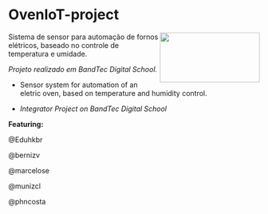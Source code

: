 # OvenIoT-project

<img align="right" width="200" height="100" src="https://i.imgur.com/uBzgaz4.png">

Sistema de sensor para automação de fornos elétricos, baseado no controle de temperatura e umidade.

 <i> Projeto realizado em BandTec Digital School. </i>

- Sensor system for automation of an eletric oven, based on temperature and humidity control.

- <i>Integrator Project on BandTec Digital School</i>

<b>Featuring:</b>

@Eduhkbr

@bernizv

@marcelose

@munizcl

@phncosta
